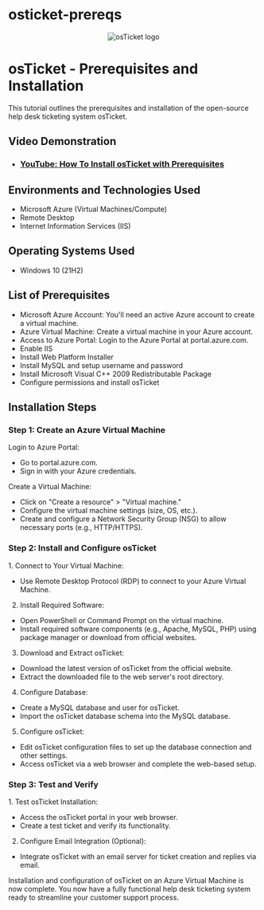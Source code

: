 # osticket-prereqs
<p align="center">
<img src="https://i.imgur.com/Clzj7Xs.png" alt="osTicket logo"/>
</p>

<h1>osTicket - Prerequisites and Installation</h1>
This tutorial outlines the prerequisites and installation of the open-source help desk ticketing system osTicket.<br />

<h2>Video Demonstration</h2>

- ### [YouTube: How To Install osTicket with Prerequisites](https://www.youtube.com)

<h2>Environments and Technologies Used</h2>

- Microsoft Azure (Virtual Machines/Compute)
- Remote Desktop
- Internet Information Services (IIS)

<h2>Operating Systems Used </h2>

- Windows 10</b> (21H2)

<h2>List of Prerequisites</h2>

- Microsoft Azure Account:</b> You'll need an active Azure account to create a virtual machine.
- Azure Virtual Machine:</b> Create a virtual machine in your Azure account.
- Access to Azure Portal:</b> Login to the Azure Portal at portal.azure.com.
- Enable IIS
- Install Web Platform Installer
- Install MySQL and setup username and password
- Install Microsoft Visual C++ 2009 Redistributable Package
- Configure permissions and install osTicket

<h2>Installation Steps</h2>

<h3>Step 1: Create an Azure Virtual Machine</h3>

Login to Azure Portal:
- Go to portal.azure.com.
- Sign in with your Azure credentials.
  
Create a Virtual Machine:
- Click on "Create a resource" > "Virtual machine."
- Configure the virtual machine settings (size, OS, etc.).
- Create and configure a Network Security Group (NSG) to allow necessary ports (e.g., HTTP/HTTPS).

<h3>Step 2: Install and Configure osTicket</h3>
1. Connect to Your Virtual Machine:

  - Use Remote Desktop Protocol (RDP) to connect to your Azure Virtual Machine.

2. Install Required Software:
- Open PowerShell or Command Prompt on the virtual machine.
- Install required software components (e.g., Apache, MySQL, PHP) using package manager or download from official websites.

3. Download and Extract osTicket:
- Download the latest version of osTicket from the official website.
- Extract the downloaded file to the web server's root directory.

4. Configure Database:
- Create a MySQL database and user for osTicket.
- Import the osTicket database schema into the MySQL database.

5. Configure osTicket:
- Edit osTicket configuration files to set up the database connection and other settings.
- Access osTicket via a web browser and complete the web-based setup. 

<h3>Step 3: Test and Verify</h3>
  1. Test osTicket Installation:

- Access the osTicket portal in your web browser.
- Create a test ticket and verify its functionality.

2. Configure Email Integration (Optional):
- Integrate osTicket with an email server for ticket creation and replies via email.

Installation and configuration of osTicket on an Azure Virtual Machine is now complete. You now have a fully functional help desk ticketing system ready to streamline your customer support process.













